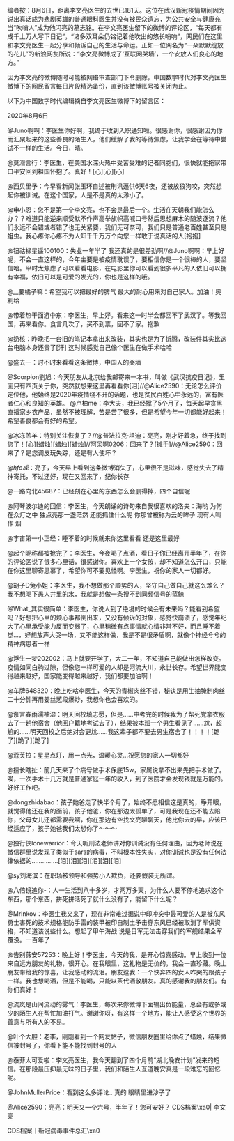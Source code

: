 编者按：8月6日，距离李文亮医生的去世已181天。这位在武汉新冠疫情期间因为说出真话成为悲剧英雄的普通眼科医生并没有被民众遗忘，为公共安全与健康充当“吹哨人”成为他闪亮的墓志铭。在李文亮医生留下的微博的评论区，“每天都有成千上万人写下日记”，“诸多双耳朵仍铭记着他吹出的悠长哨响”，网民们在这里和李文亮医生一起分享和倾诉自己的生活与命运。正如一位网名为“一朵默默绽放的花儿”的新浪网友所说：“李文亮微博成了‘互联网哭墙’，一个安放人们良心的地方。”

因为李文亮的微博随时可能被网络审查部门下令删除，中国数字时代对李文亮医生微博下的网民留言每日片段精选备份，直到该微博账号被关闭为止。 

以下为中国数字时代编辑摘自李文亮医生微博下的留言区：

2020年8月6日

@Juno啊啊：李医生你好啊，我终于收到入职通知啦。很感谢你，很感谢因为你而汇聚起来的这些善良的陌生人，他们缓解了我的等待焦虑，让我学会在等待中尝试不一样的生活。今日，晴。

@莫潜言行：李医生，在美国水深火热中受苦受难的记者同胞们，很快就能拖家带口平安回到祖国怀抱了。真好！[心][心][心]

@西贝里予：今早看新闻张玉环自述被刑讯逼供6天6夜，还被放狼狗咬，突然想起你被训诫。在这个国家，人是不是真的太渺小了。

@申小恩：您不是第一个李文亮，也不会是最后一个。生活在天朝我们能怎么办？？难道只能逆来顺受默不作声高举旗帜高喊口号然后思想麻木的随波逐流？他们永远不会错或者错了也无关紧要，我们无可奈可，我们只是普通老百姓甚至只是蛆虫。我心疼你心疼不为人知千千万万个向您一样敢于说真话的人[抱抱]

@钮祜禄星遥100100：失业一年半了 我还真的是很差劲啊//@Juno啊啊：早上好呢，不会一直这样的，今年主要是被疫情耽误了，要相信你是一个很棒的人，要坚信哈。平时太焦虑了可以看看电影，在电影里你可以看到很多平凡的人依旧可以拥有幸福，依旧可以是可爱的发光的，你也是这样的哦。

@__要橘子嘛：希望我可以把最好的脾气 最大的耐心用来对自己家人。加油！奥利给

@带着热干面游中东：李医生，早上好。看来这一时半会都回不了武汉了。等我回国，再来看你。食言几次了，买不到票，回不了家。抱歉

@奶核：昨晚把一台旧的笔记本拿出来改装，其实也是为了折腾，改装件其实比这台电脑本身还贵了[汗] 这时候感觉自己像个医生在做手术哈哈

@盛去一：时不时来看看这条微博，中国人的哭墙

@Scorpion劉旭：今天朋友从北京给我邮寄来一本书，叫做《武汉抗疫日记》，里面只有四页关于你，突然就想来这里再看看你[泪]//@Alice2590：无论怎么评价定位他，他始终是2020年疫情绕不开的话题，也是贫民百姓心中永远的，富有医者仁心和良知的英雄。 @卢柏me：李大夫，我已经撑了5个月了，每天起早贪黑直播家乡农产品，虽然不被理解，苦是苦了很多，但是希望今年一切都能好起来！希望善良都会有好的希望。

@冰冻羔羊：特别关注恢复了？//@普法拉克·坦迪：亮亮，刚才好着急，终于找到您了！[心][蜡烛][蜡烛][蜡烛]//阿呆啊0206：回来了？[摊手]//@Alice2590：回来了？是您调皮玩失踪，还是有人使坏？

@_hfc成_：亮子，今天早上看到这条微博消失了，心里很不是滋味，感觉失去了精神寄托，不过还好，现在又回来了，纪你长存

@一路向北45687：已经刻在心里的东西怎么会删得掉，四个自信呢

@阿琴波尔迪的回信：李医生，今天朗诵的诗句来自我很喜欢的洛夫：海哟 为何在众灯之中 独点亮那一盏茫然 还能抓住什么呢 你那曾被称为云的眸子 现有人叫作 烟

@宇宙第一小正经：睡不着的时候就来你这里看看 还是这里最好

@起个昵称都被抢完了：李医生，今夜喝了点酒，看日子你已经离开半年了，在你的评论区说了很多心里话，很感谢你。喜欢上一个女孩，却不知道怎么开口，只能在你这里聊寄思慕了，希望你可不要见怪啊。李医生，祝你的家人一切都好。

@胡子D兔小姐：李医生，我不想做那个顺势的人，坚守自己做自己就这么难么？我不想喝下愚人井里的水，我就是想做一条搜不到同频信号的蓝鲸

@What_其实很简单：李医生，你说人到了绝境的时候会有未来吗？能看到希望吗？好想把心里的烦心事都倒出来，又没有倾诉的对象，感觉快崩溃了，感觉年纪大了心里承受能力反而变弱了，心里稍微有点事情就心情非常不好，而且睡不着觉&#8230;，好想放声大哭一场，又不能这样做，我是不是很矛盾啊，就像个神经兮兮的精神病患者一样

@浮生一梦202002：马上就要开学了，大二一年，不知道自己能做出怎样改变。疫情如同白驹过隙，但像您一样可爱的人却是河流大川，永世长存。希望世界能变得越来越好，国家能变得越来越好，我们都要加油啊！

@车牌648320：晚上吃啥李医生，今天的青椒肉丝不错，秘诀是用生抽腌制肉丝二十分钟再用姜丝葱段爆炒，我想你也会喜欢的。

@诳言春雨濡袖湿：明天回校填志愿，但是……中考完的时候我为了帮死党拿衣服去了一趟他宿舍（他回户籍地考试去了），结果被本班一个男生看见了……尬，超尬的……明天回校之后绝对会更尬……我这辈子都不要去男生宿舍了！！！！[跪了][跪了][跪了]

@蔻芙拉：星星点灯，用一点光，温暖心灵…祝愿您的家人一切都好

@擅长瞎扯：前几天来了个病号做手术保底15w，家属说拿不出来先把手术做了。唉，一次手术十几万就是普通家庭一年的收入，到了医院才会发现钱就是万能的。好好工作吧。

@dongzhidabao：孩子她爸走了快半个月了，始终不愿相信这是真的，睁开眼，就觉得他还在我的面前，孩子他爸，你在那边太孤单了，可是我现在还不能去陪你，父母女儿还都需要我啊，你在那边有空找文亮聊聊天，他比你去的早，应该已经适应了，孩子她爸我们太想你了～～～

@独行侠lonewarrior：今天听刑法老师讲对你训诫没有任何理由，因为老师说在微信群里说发现了类似于sars的病毒，不叫根本性失实，对你训诫也是没有任何法律依据的……………[泪][泪][泪][泪][泪][泪]

@sy刘海滨：在职场被领导和强势小人欺负，还要假装无所谓。

@八倍镜追你-：人一生活到八十多岁，才两万多天，为什么人要不停地追求这个东西，那个东西，拼死拼活死了就什么没有了，能留下什么呢？

@Mrinkov：李医生我又来了，现在非常难过据说中印冲突中最可爱的人是被东风勇士害死的技术规格能防手雷的装甲被印自制土矛击穿东风已经被取消了军供资格，不知道该说些什么。想起了甲午海战 说是日军无法击穿我们的军舰结果全军覆没。一百年了

@告别薇安57253：晚上好！李医生，今天的我，是开心惊喜感动。早上收到一位来自远方朋友的礼物，很开心。在我眼里，这礼物是无价的，我会一直珍藏。晚上朋友带给我的惊喜，让我感动的流泪。朋友逗我：一个快奔四的女人咋哭的跟孩子一样。我也想喝酒，但是不能喝，只能以茶代酒敬朋友。真的感谢我的朋友们。有你们真好！

@流岚是山间流动的雾气：李医生，每次来你微博下面输出负能量，总会有或多或少的陌生人在帮忙加油打气。谢谢你呀，有这样一个地方，能让人感受这个世界的善意与所有人的不易。

@叶个大胆：老李，刚刚看到一个网友帖子，微信朋友圈里给你点了蜡烛，结果微信被封号了，你看下能不能找到封号的人

@泰菲太可爱啦：李文亮医生，我今天翻到了四个月前“湖北晚安计划”发来的短信。在那段最压抑最无味的日子里，我们和陌生人互道晚安真是一段难忘的回忆呢。

@JohnMullerPrice：看到这么多评论.. 真的 眼睛里进沙子了

@Alice2590：亮亮：明天又一个六号，半年了！您可安好？ CDS档案\xa0| 李文亮

CDS档案｜新冠病毒事件总汇\xa0


